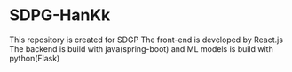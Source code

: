 # SDPG-HanKk
 This repository is created for SDGP
 The front-end is developed by React.js
The backend is build with java(spring-boot) and ML models is build with python(Flask)
